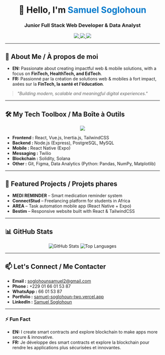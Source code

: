 <!-- HEADER -->
<h1 align="center">👋 Hello, I'm <span style="color:#007ACC;">Samuel Soglohoun</span></h1>
<h3 align="center">Junior Full Stack Web Developer & Data Analyst</h3>

<p align="center">
  <a href="https://samuel-soglohoun-two.vercel.app" target="_blank">
    <img src="https://img.shields.io/badge/Portfolio-%23007ACC.svg?&style=for-the-badge&logo=vercel&logoColor=white" />
  </a>
  <a href="https://www.linkedin.com/public-profile/settings?lipi=urn%3Ali%3Apage%3Ad_flagship3_profile_self_edit_contact-info%3B24SsR8m0SxmyFTtbMB86mQ%3D" target="_blank">
    <img src="https://img.shields.io/badge/LinkedIn-%230077B5.svg?&style=for-the-badge&logo=linkedin&logoColor=white" />
  </a>
  <a href="mailto:soglohounsamuel2@gmail.com">
    <img src="https://img.shields.io/badge/Email-D14836?style=for-the-badge&logo=gmail&logoColor=white" />
  </a>
</p>

---

## 🌟 About Me / À propos de moi

- **EN:** Passionate about creating impactful web & mobile solutions, with a focus on **FinTech, HealthTech, and EdTech**.  
- **FR:** Passionné par la création de solutions web & mobiles à fort impact, axées sur la **FinTech, la santé et l'éducation**.  

> *"Building modern, scalable and meaningful digital experiences."*

---

## 🛠 My Tech Toolbox / Ma Boîte à Outils

<p align="center">
  <img src="https://skillicons.dev/icons?i=react,vue,tailwind,js,ts,nodejs,express,postgres,mysql,python,c,cpp,solidity,solana,git,figma" />
</p>

- **Frontend :** React, Vue.js, Inertia.js, TailwindCSS  
- **Backend :** Node.js (Express), PostgreSQL, MySQL  
- **Mobile :** React Native (Expo)  
- **Messaging :** Twilio  
- **Blockchain :** Solidity, Solana  
- **Other :** Git, Figma, Data Analytics (Python: Pandas, NumPy, Matplotlib)

---

## 🚀 Featured Projects / Projets phares

- **MEDI REMINDER** – Smart medication reminder system  
- **ConnectStud** – Freelancing platform for students in Africa  
- **AREA** – Task automation mobile app (React Native + Expo)  
- **Bestim** – Responsive website built with React & TailwindCSS  

---

## 📊 GitHub Stats

<p align="center">
  <img src="https://github-readme-stats.vercel.app/api?username=SamuelSgn25&show_icons=true&theme=tokyonight" alt="GitHub Stats" />
  <img src="https://github-readme-stats.vercel.app/api/top-langs/?username=SamuelSgn25&layout=compact&theme=tokyonight" alt="Top Languages" />
</p>

---

## 📫 Let's Connect / Me Contacter

- **Email :** soglohounsamuel2@gmail.com  
- **Phone :** +229 01 66 01 53 87  
- **WhatsApp :** 66 01 53 87  
- **Portfolio :** [samuel-soglohoun-two.vercel.app](https://samuel-soglohoun-two.vercel.app)  
- **LinkedIn :** [Samuel Soglohoun](https://www.linkedin.com/public-profile/settings?lipi=urn%3Ali%3Apage%3Ad_flagship3_profile_self_edit_contact-info%3B24SsR8m0SxmyFTtbMB86mQ%3D)  

---

### ⚡ Fun Fact

- **EN:** I create smart contracts and explore blockchain to make apps more secure & innovative.  
- **FR:** Je développe des smart contracts et explore la blockchain pour rendre les applications plus sécurisées et innovantes.
